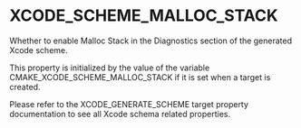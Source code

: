  

# XCODE_SCHEME_MALLOC_STACK  
Whether to enable Malloc Stack in the Diagnostics
section of the generated Xcode scheme.  

This property is initialized by the value of the variable
CMAKE_XCODE_SCHEME_MALLOC_STACK if it is set
when a target is created.  

Please refer to the XCODE_GENERATE_SCHEME target property
documentation to see all Xcode schema related properties.  

